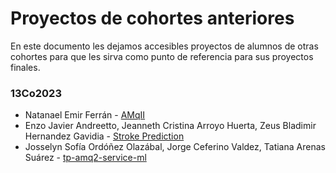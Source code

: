 # Proyectos de cohortes anteriores

En este documento les dejamos accesibles proyectos de alumnos de otras cohortes para que les sirva como punto de 
referencia para sus proyectos finales.

### 13Co2023
- Natanael Emir Ferrán - [AMqII](https://gitlab.com/ceia1/amqii)
- Enzo Javier Andreetto, Jeanneth Cristina Arroyo Huerta, Zeus Bladimir Hernandez Gavidia - 
[Stroke Prediction](https://github.com/EnzoA/StrokePrediction)
- Josselyn Sofía Ordóñez Olazábal, Jorge Ceferino Valdez, Tatiana Arenas Suárez - 
[tp-amq2-service-ml](https://github.com/jorgeceferinovaldez/tp-amq2-service-ml)